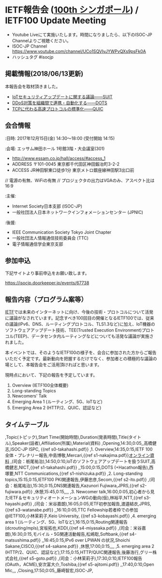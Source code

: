 # IETF報告会 ([100th シンガポール](http://www.ietf.org/meeting/100/)) / IETF100 Update Meeting

*  Youtube Liveにて実施いたします。時間になりましたら、以下のISOC-JP Channelよりご視聴ください。
*  ISOC-JP Channel https://www.youtube.com/channel/UCo1SQVIvJYWPvQXs9psFk0A
*  ハッシュタグ  #isocjp

## 掲載情報(2018/06/13更新)
本報告会を取材頂きました。
*  [IoTセキュリティアップデートに関する議論——SUIT](https://internet.watch.impress.co.jp/docs/event/1103201.html)
*  [DDoS対策を組織間で連携・自動化する——DOTS](https://internet.watch.impress.co.jp/docs/event/1103212.html)
*  [TCPに代わる高速プロトコルの標準化——QUIC](https://internet.watch.impress.co.jp/docs/event/1103218.html)


## 会合情報
:日時: 2017年12月15日(金) 14:30〜18:00 (受付開始 14:15)

:会場: エッサム神田ホール 1号館3階・大会議室(301)
*  http://www.essam.co.jp/hall/access/#access_1
*  ADDRESS 〒101-0045 東京都千代田区神田鍛冶町3-2-2
*  ACCESS JR神田駅東口徒歩1分 東京メトロ銀座線神田駅3出口前

// 電源の有無、WiFiの有無
// プロジェクタの出力はVGAのみ、アスペクト比は16:9

:主催:
*  Internet Society日本支部 (ISOC-JP)
*  一般社団法人日本ネットワークインフォメーションセンター (JPNIC)

:後援:
*  IEEE Communication Society Tokyo Joint Chapter
*  一般社団法人情報通信技術委員会 (TTC)
*  電子情報通信学会東京支部

## 参加申込

下記サイトより事前申込をお願い致します。

https://isocjp.doorkeeper.jp/events/67738


## 報告内容（プログラム案等）

[IETF](https://www.isoc.jp/wiki.cgi?page=IETF)では未来のインターネットに向け、今後の技術・プロトコルについて活発に議論がなされています。記念すべき100回目の開催となるIETF100では、従来の議論(IPv6、DNS、ルーティングプロトコル、TLS1.3など)に加え、IoT機器のソフトウェアアップデート技術、TEE(Trusted Execution Environment)プロトコル(TEEP)、データセンタ内ルーティングなどについても活発な議論が実施されました。

本イベントでは、そのようなIETF100の様子を、会合に参加された方からご報告いただく予定です。最新動向を把握するだけでなく、参加者との積極的な議論の場として、本報告会をご活用頂ければと思います。

現時点において、下記の報告を予定しています。

1.  Overview (IETF100全体概要)
1.  Long-standing Topics
1.  Newcomers' Talk
1.  Emerging Area 1 (ルーティング、5G、IoTなど)
1.  Emerging Area 2 (HTTP/2、QUIC、認証など)

## タイムテーブル
,Topic(トピック),Start Time(開始時間),Duration(発表時間),Title(タイトル),Speaker(話者),Affiliation(所属),Material(資料)
,Opening,14:30,0:05,,高橋健志,ISOC-JP ISPC, {{ref s0-takahashi.pdf}}
,1. Overview,14:35,0:15,IETF 100 全体・プレナリー報告,中島博敬,Mercari,{{ref s1-nakajima.pdf}}[オンライン資料](https://docs.google.com/presentation/d/1K9N6z2pDZ4wuuEsD6LWfd2Vlf95mzEgv9MwNxpmngpI/edit?usp=sharing)
,(司会：栃尾祐治),14:50,0:10,IoTのソフトウェアアップデートを扱うSUIT,高橋健志,NICT,{{ref s1-takahashi.pdf}}
,,15:00,0:15,DOTS (+Hacathon報告),西塚要,NTT Communications,{{ref s1-nishizuka.pdf}}
,2. Long-standing topics,15:15,0:15,IETF100 PKI関連報告,伊藤忠彦,Secom,{{ref s2-ito.pdf}}
,(司会：栃尾祐治),15:30,0:15,DNS関連報告,Kazunori Fujiwara,JPRS,{{ref s2-fujiwara.pdf}}
,休憩,15:45,0:15,,,,
,3. Newcomer talk,16:00,0:05,初心者から見たIETF＆セキュリティオートメーションWGの動向(仮),林裕平,NTT,{{ref s3-hayashi.pdf}}
,(司会：米谷嘉朗),16:05,0:05,IETF初参加報告,渡邉結衣,JPRS, {{ref s3-watanabe.pdf}}
,,16:10,0:05,TTC Fellowship若者枠での参加@IETF100,小林茉莉子,Keio University, {{ref  s3-kobayashi.pdf}}
,4. emerging area 1 (ルーティング、5G、IoTなど),16:15,0:15,Routing関連報告(dcrouting/mpls),宮坂拓也,KDDI,{{ref s4-miyasaka.pdf}}
,(司会：米谷嘉朗),16:30,0:15,モバイル・5G関連活動報告,松嶋聡,Softbank,{{ref s4-matsushima.pdf}}
,,16:45,0:15,IPv6 over LPWAN の状況,Shoichi Sakane,CISCO,{{ref s4-sakane.pdf}}
,休憩,17:00,0:15,,,,
,5. emerging area 2 (HTTP/2、QUIC、認証など),17:15,0:15,HTTP/QUIC関連報告,後藤浩行,グリー株式会社,{{ref s5-goto.pdf}}
,(司会：小林茉莉子),17:30,0:10,IETF100報告(OAuth，ACME),安次富大介,Toshiba,{{ref s5-ajitomi.pdf}}
,,17:40,0:10,Open Mic,,,
,Closing,17:50,0:05,,藤崎智宏,ISOC-JP,